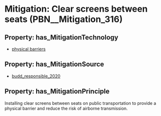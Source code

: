# Mitigation: __Clear screens between seats__ (PBN__Mitigation_316)

## Property: has_MitigationTechnology

* [physical barriers](../Technology/PBN__Technology_343)

## Property: has_MitigationSource

* [budd_responsible_2020](../Article/PBN__Article_148)

## Property: has_MitigationPrinciple

Installing clear screens between seats on public transportation to provide a physical barrier and reduce the risk of airborne transmission.


